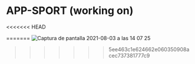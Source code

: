 
# APP-SPORT (working on)
<<<<<<< HEAD

=======
![Captura de pantalla 2021-08-03 a las 14 07 25](https://user-images.githubusercontent.com/78017845/128013190-a17b23c8-6f9b-4eab-a68c-9c7333e46a6b.png)
>>>>>>> 5ee463c1e624662e060350908acec737381777c9
